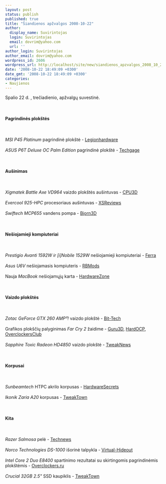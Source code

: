 ```yaml
---
layout: post
status: publish
published: true
title: "Šiandienos apžvalgos 2008-10-22"
author:
  display_name: Suvirintojas
  login: Suvirintojas
  email: dovrim@yahoo.com
  url: ''
author_login: Suvirintojas
author_email: dovrim@yahoo.com
wordpress_id: 2606
wordpress_url: http://localhost/site/new/siandienos_apzvalgos_2008_10_22/
date: '2008-10-22 18:49:09 +0300'
date_gmt: '2008-10-22 18:49:09 +0300'
categories:
- Naujienos
---
```

<p>Spalio 22 d. , trečiadienio, apžvalgų suvestinė.<br />
<br><br />
<br><b>Pagrindinės plokštės</b><br />
<br><br />
<br><i>MSI P45 Platinum</i> pagrindinė plokštė - <a class="ns" href="http://www.legionhardware.com/document.php?id=783">Legionhardware</a><br />
<br><i>ASUS P6T Deluxe OC Palm Edition</i> pagrindinė plokštė - <a class="ns" href="http://techgage.com/article/asus_p6t_deluxe_oc_palm_edition_preview/">Techgage</a><br />
<br><br />
<br><b>Aušinimas</b><br />
<br><br />
<br><i>Xigmatek Battle Axe VD964</i> vaizdo plokštės aušintuvas - <a class="ns" href="http://www.cpu3d.com/review/6304-1/xigmatek-battle-axe-vd964-gpu-cooler/introduction.html">CPU3D</a><br />
<br><i>Evercool 925-HPC</i> procesoriaus aušintuvas - <a class="ns" href="http://www.xsreviews.co.uk/reviews/cpu-coolers/evercool-925-hpc/">XSReviews</a><br />
<br><i>Swiftech MCP655</i> vandens pompa - <a class="ns" href="http://www.bjorn3d.com/read.php?cID=1363">Bjorn3D</a><br />
<br><br />
<br><b>Nešiojamieji kompiuteriai</b><br />
<br><br />
<br><i>Prestigio Avanti 1592W ir [i]Nobile 1529W</i> nešiojamieji kompiuteriai - <a class="ns" href="http://www.ferra.ru/online/mobilis/82408/">Ferra</a><br />
<br><i>Asus U6V</i> nešiojamasis kompiuteris - <a class="ns" href="http://www.rbmods.com/Articles/Asus/u6v/1.php">RBMods</a><br />
<br>Nauja <i>MacBook</i> nešiojamųjų karta - <a class="ns" href="http://www.hardwarezone.com/articles/view.php?cid=18&id=2727">HardwareZone</a><br />
<br><br />
<br><b>Vaizdo plokštės</b><br />
<br><br />
<br><i>Zotac GeForce GTX 260 AMP²!</i> vaizdo plokštė - <a class="ns" href="http://www.bit-tech.net/hardware/2008/10/22/zotac-geforce-gtx-260-amp2-216-edition/1">Bit-Tech</a><br />
<br>Grafikos plokščių palyginimas <i>Far Cry 2</i> žaidime - <a class="ns" href="http://www.guru3d.com/article/far-cry-2-pc-vga-graphics-performance-review/">Guru3D</a>, <a class="ns" href="http://enthusiast.hardocp.com/article.html?art=MTU3MCwxLCxoZW50aHVzaWFzdA==">HardOCP</a>, <a class="ns" href="http://www.overclockersclub.com/reviews/farcry_2/">OverclockersClub</a><br />
<br><i>Sapphire Toxic Radeon HD4850</i> vaizdo plokštė - <a class="ns" href="http://www.tweaknews.net/reviews/sapphire_hd4850_toxic/">TweakNews</a><br />
<br><br />
<br><b>Korpusai</b><br />
<br><br />
<br><i>Sunbeamtech</i> HTPC akrilo korpusas - <a class="ns" href="http://www.hardwaresecrets.com/article/634">HardwareSecrets</a><br />
<br><i>Ikonik Zaria A20</i> korpusas - <a class="ns" href="http://www.tweaktown.com/cat/casing_cooling/">TweakTown</a><br />
<br><br />
<br><b>Kita</b><br />
<br><br />
<br><i>Razer Salmosa</i> pelė - <a class="ns" href="http://www.technews.lt/?id=Kas&Id=2567">Technews</a><br />
<br><i>Norco Technologies DS-1000</i> išorinė talpykla - <a class="ns" href="http://www.virtual-hideout.net/reviews/NorcoTek_DS-1000/index.shtml">Virtual-Hideout</a><br />
<br><i>Intel Core 2 Duo E8400</i> spartinimo rezultatai su skirtingomis pagrindinėmis plokštėmis - <a class="ns" href="http://www.overclockers.ru/lab/30718.shtml">Overclockers.ru</a><br />
<br><i>Crucial 32GB 2.5&quot;</i> SSD kaupiklis - <a class="ns" href="http://www.tweaktown.com/reviews/1630/crucial_32gb_2_5_solid_state_disk_drive/index.html">TweakTown</a><br />
<br><br />
<br><br />
<br></p>
